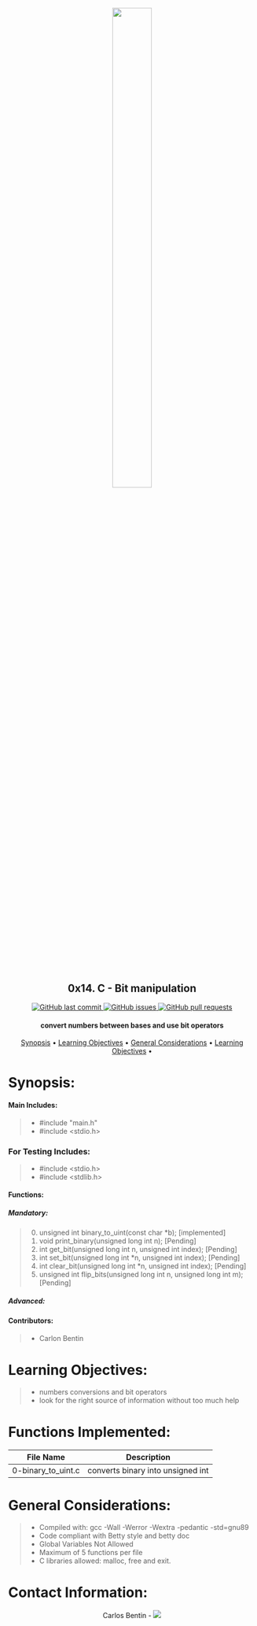 <h1 align="center" >
<br>
    <img src="https://assets.website-files.com/6105315644a26f77912a1ada/610540e8b4cd6969794fe673_Holberton_School_logo-04-04.svg" height="50%" width="40%">
</h1>

<h2 align="center">
    0x14. C - Bit manipulation
</h2>

<p align="center">
    <a href="https://github.com/Benkdel/holbertonschool-low_level_programming/commits/main">
        <img src="https://img.shields.io/github/last-commit/Benkdel/holbertonschool-low_level_programming.svg?style=flat-square&logo=github&logoColor=white" alt="GitHub last commit">
    </a>
    <a href="https://github.com/Benkdel/holbertonschool-low_level_programming/issues">
    <img src="https://img.shields.io/github/issues-raw/Benkdel/holbertonschool-low_level_programming.svg?style=flat-square&logo=github&logoColor=white"
         alt="GitHub issues">
    </a>
    <a href="https://github.com/Benkdel/holbertonschool-low_level_programming/pulls">
    <img src="https://img.shields.io/github/issues-pr-raw/Benkdel/holbertonschool-low_level_programming.svg?style=flat-square&logo=github&logoColor=white"
         alt="GitHub pull requests">
    </a>
</p>

<h4 align="center"> convert numbers between bases and use bit operators </h4>

<p align="center">
    <a href="#Synopsis">Synopsis</a> •
    <a href="#Learning Objectives">Learning Objectives</a> •
    <a href="#General Considerations">General Considerations</a> •
    <a href="#Contact Information">Learning Objectives</a> •
</p>


# 

# Synopsis:
#### Main Includes:
> * #include "main.h"
> * #include <stdio.h>


### For Testing Includes:
> * #include <stdio.h>
> * #include <stdlib.h>

#### Functions:
##### Mandatory:
> 0. unsigned int binary_to_uint(const char *b); [implemented]
> 1. void print_binary(unsigned long int n); [Pending]
> 2. int get_bit(unsigned long int n, unsigned int index); [Pending]
> 3. int set_bit(unsigned long int *n, unsigned int index); [Pending]
> 4. int clear_bit(unsigned long int *n, unsigned int index); [Pending]
> 5. unsigned int flip_bits(unsigned long int n, unsigned long int m); [Pending]

##### Advanced:

#### Contributors:
> * Carlon Bentin

# Learning Objectives:

> * numbers conversions and bit operators
> * look for the right source of information without too much help

# Functions Implemented:

|             File Name                  |   Description    				   	| 
|----------------------------------------|------------------------------------------------------|
| 0-binary_to_uint.c			 | converts binary into unsigned int			|

# General Considerations:
> * Compiled with: gcc -Wall -Werror -Wextra -pedantic -std=gnu89
> * Code compliant with Betty style and betty doc
> * Global Variables Not Allowed
> * Maximum of 5 functions per file
> * C libraries allowed: malloc, free and exit.

# Contact Information:

<p align="center">
Carlos Bentin -
<a href="https://github.com/Benkdel">
        <img src="https://img.shields.io/badge/Carlos-mainPage-blue">
</a>
</p>
